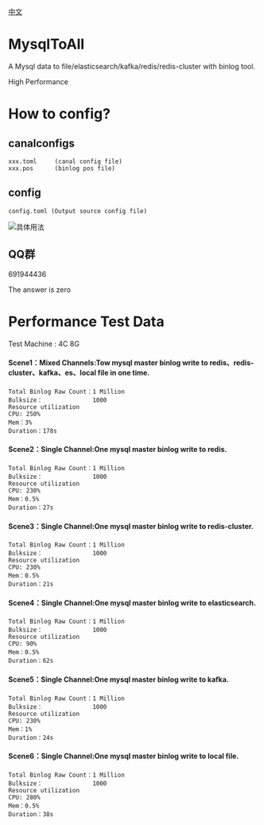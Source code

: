 [中文](https://github.com/gitstliu/MysqlToAll/blob/master/README_ch.md)

# MysqlToAll
A Mysql data to  file/elasticsearch/kafka/redis/redis-cluster with binlog tool.

High Performance

# How to config?

## canalconfigs
```
xxx.toml     (canal config file)
xxx.pos      (binlog pos file)
```

## config
```
config.toml (Output source config file)
```
<img  src="https://github.com/gitstliu/MysqlToAll/blob/master/diss_config.png"  alt="具体用法" align=center />

## QQ群

691944436


The answer is zero

# Performance Test Data

Test Machine : 4C 8G


#### Scene1：Mixed Channels:Tow mysql master binlog write to redis、redis-cluster、kafka、es、local file in one time.
```
Total Binlog Raw Count：1 Million
Bulksize：              1000
Resource utilization
CPU: 250%
Mem：3%
Duration：178s
```


#### Scene2：Single Channel:One mysql master binlog write to redis.
```
Total Binlog Raw Count：1 Million
Bulksize：              1000
Resource utilization
CPU: 230%
Mem：0.5%
Duration：27s
```

#### Scene3：Single Channel:One mysql master binlog write to redis-cluster.
```
Total Binlog Raw Count：1 Million
Bulksize：              1000
Resource utilization
CPU: 230%
Mem：0.5%
Duration：21s
```

#### Scene4：Single Channel:One mysql master binlog write to elasticsearch.
```
Total Binlog Raw Count：1 Million
Bulksize：              1000
Resource utilization
CPU: 90%
Mem：0.5%
Duration：62s
```

#### Scene5：Single Channel:One mysql master binlog write to kafka.
```
Total Binlog Raw Count：1 Million
Bulksize：              1000
Resource utilization
CPU: 230%
Mem：1%
Duration：24s
```


#### Scene6：Single Channel:One mysql master binlog write to local file.
```
Total Binlog Raw Count：1 Million
Bulksize：              1000
Resource utilization
CPU: 280%
Mem：0.5%
Duration：38s
```

